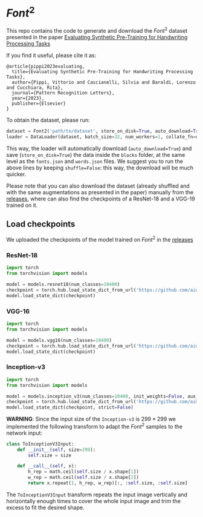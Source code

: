 # $Font^2$

This repo contains the code to generate and download the $Font^2$ dataset presented in the paper [Evaluating Synthetic Pre-Training for Handwriting Processing Tasks](https://arxiv.org/abs/2304.01842)

If you find it useful, please cite it as:
```
@article{pippi2023evaluating,
  title={Evaluating Synthetic Pre-Training for Handwriting Processing Tasks},
  author={Pippi, Vittorio and Cascianelli, Silvia and Baraldi, Lorenzo and Cucchiara, Rita},
  journal={Pattern Recognition Letters},
  year={2023},
  publisher={Elsevier}
}
```
To obtain the dataset, please run:
```python
dataset = Font2('path/to/dataset', store_on_disk=True, auto_download=True)
loader = DataLoader(dataset, batch_size=32, num_workers=1, collate_fn=dataset.collate_fn, shuffle=False)
```
This way, the loader will automatically download (`auto_download=True`) and save (`store_on_disk=True`) the data inside the `blocks` folder, at the same level as the `fonts.json` and `words.json` files.
We suggest you to run the above lines by keeping `shuffle=False`: this way, the download will be much quicker.

Please note that you can also download the dataset (already shuffled and with the same augmentations as presented in the paper) manually from the [releases](https://github.com/aimagelab/font_square/releases), where can also find the checkpoints of a ResNet-18 and a VGG-19 trained on it.

## Load checkpoints
We uploaded the checkpoints of the model trained on $Font^2$ in the [releases](https://github.com/aimagelab/font_square/releases)
### ResNet-18
```python
import torch
from torchvision import models

model = models.resnet18(num_classes=10400)
checkpoint = torch.hub.load_state_dict_from_url('https://github.com/aimagelab/font_square/releases/download/ResNet-18/RN18_class_10400.pth')
model.load_state_dict(checkpoint)
```
### VGG-16
```python
import torch
from torchvision import models

model = models.vgg16(num_classes=10400)
checkpoint = torch.hub.load_state_dict_from_url('https://github.com/aimagelab/font_square/releases/download/VGG-16/VGG16_class_10400.pth')
model.load_state_dict(checkpoint)
```
### Inception-v3
```python
import torch
from torchvision import models

model = models.inception_v3(num_classes=10400, init_weights=False, aux_logits=False)
checkpoint = torch.hub.load_state_dict_from_url('https://github.com/aimagelab/font_square/releases/download/Inception-v3/IV3_class_10400.pth')
model.load_state_dict(checkpoint, strict=False)
```
**WARNING**: Since the input size of the `Inception-v3` is $299 \times 299$ we implemented the following transform to adapt the $Font^2$ samples to the network input:
```python
class ToInceptionV3Input:
    def __init__(self, size=299):
        self.size = size

    def __call__(self, x):
        h_rep = math.ceil(self.size / x.shape[1])
        w_rep = math.ceil(self.size / x.shape[2])
        return x.repeat(1, h_rep, w_rep)[:, :self.size, :self.size]
```
The `ToInceptionV3Input` transform repeats the input image vertically and horizontally enough times to cover the whole input image and trim the excess to fit the desired shape.

